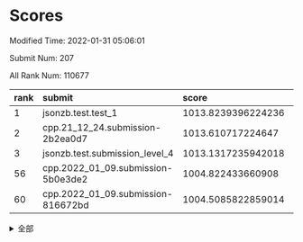 # Scores

Modified Time: 2022-01-31 05:06:01

Submit Num: 207

All Rank Num: 110677

| rank |               submit               |       score        |       sigma        | pk_num |
| :--- | :--------------------------------- | :----------------- | :----------------- | :----- |
| 1    | jsonzb.test.test_1                 | 1013.8239396224236 | 0.816509252049616  | 2136   |
| 2    | cpp.21_12_24.submission-2b2ea0d7   | 1013.610717224647  | 0.8051619230201694 | 2140   |
| 3    | jsonzb.test.submission_level_4     | 1013.1317235942018 | 0.7919281211224581 | 2138   |
| 56   | cpp.2022_01_09.submission-5b0e3de2 | 1004.822433660908  | 0.7101710062053855 | 2135   |
| 60   | cpp.2022_01_09.submission-816672bd | 1004.5085822859014 | 0.7330059983802197 | 2141   |


<details>
<summary>全部</summary>

| rank |                 submit                 |       score        |       sigma        | pk_num |
| :--- | :------------------------------------- | :----------------- | :----------------- | :----- |
| 1    | jsonzb.test.test_1                     | 1013.8239396224236 | 0.816509252049616  | 2136   |
| 2    | cpp.21_12_24.submission-2b2ea0d7       | 1013.610717224647  | 0.8051619230201694 | 2140   |
| 3    | jsonzb.test.submission_level_4         | 1013.1317235942018 | 0.7919281211224581 | 2138   |
| 4    | gobigger.level_3.submission_level_3_5  | 1011.9585914904497 | 0.7847343959499132 | 2134   |
| 5    | gobigger.level_3.submission_level_3_45 | 1011.6995223056916 | 0.7855517614431073 | 2141   |
| 6    | gobigger.level_3.submission_level_3_39 | 1011.4560853115523 | 0.7732312713870894 | 2139   |
| 7    | gobigger.level_3.submission_level_3_22 | 1011.25001405022   | 0.7703214248461188 | 2139   |
| 8    | gobigger.level_3.submission_level_3_10 | 1011.2297381222656 | 0.7835371883868737 | 2139   |
| 9    | gobigger.level_3.submission_level_3_0  | 1011.1406371866108 | 0.778737891939072  | 2138   |
| 10   | gobigger.level_3.submission_level_3_6  | 1010.8280616861052 | 0.7610528750557005 | 2140   |
| 11   | gobigger.level_3.submission_level_3_44 | 1010.66302341927   | 0.7691540986458325 | 2138   |
| 12   | gobigger.level_3.submission_level_3_27 | 1010.65827427841   | 0.7516501518271292 | 2138   |
| 13   | gobigger.level_3.submission_level_3_11 | 1010.6287443591906 | 0.7528692009355809 | 2137   |
| 14   | gobigger.level_3.submission_level_3_38 | 1010.5885524275387 | 0.7655579354607878 | 2142   |
| 15   | gobigger.level_3.submission_level_3_41 | 1010.3704654723139 | 0.7792665185266547 | 2137   |
| 16   | gobigger.level_3.submission_level_3_26 | 1010.3220475345693 | 0.7479719935200383 | 2139   |
| 17   | gobigger.level_3.submission_level_3_8  | 1010.2932684983984 | 0.7728094266848599 | 2139   |
| 18   | gobigger.level_3.submission_level_3_23 | 1010.2870277380437 | 0.7460903383698548 | 2137   |
| 19   | gobigger.level_3.submission_level_3_12 | 1010.2295704685059 | 0.765018641052632  | 2140   |
| 20   | gobigger.level_3.submission_level_3_28 | 1010.1693837561646 | 0.7758681001423847 | 2143   |
| 21   | gobigger.level_3.submission_level_3_17 | 1010.1210006105543 | 0.7501264071180792 | 2139   |
| 22   | gobigger.level_3.submission_level_3_30 | 1010.0859543413867 | 0.7573834717873261 | 2137   |
| 23   | gobigger.level_3.submission_level_3_20 | 1009.9925136030788 | 0.7689558808138991 | 2136   |
| 24   | gobigger.level_3.submission_level_3_40 | 1009.8842563009381 | 0.7482103725969854 | 2138   |
| 25   | gobigger.level_3.submission_level_3_3  | 1009.8508593989383 | 0.7581599834786805 | 2135   |
| 26   | gobigger.level_3.submission_level_3_24 | 1009.7507748220935 | 0.7534217135381848 | 2139   |
| 27   | gobigger.level_3.submission_level_3_32 | 1009.7429197857508 | 0.7736812855449323 | 2134   |
| 28   | gobigger.level_3.submission_level_3_48 | 1009.6812497653709 | 0.7684964832990836 | 2138   |
| 29   | gobigger.level_3.submission_level_3_46 | 1009.6739676819892 | 0.7489683824200593 | 2137   |
| 30   | gobigger.level_3.submission_level_3_19 | 1009.6690654004642 | 0.7469306061914169 | 2132   |
| 31   | gobigger.level_3.submission_level_3_29 | 1009.6309210696079 | 0.7472644672531678 | 2133   |
| 32   | gobigger.level_3.submission_level_3_7  | 1009.6282698214856 | 0.7461176876713868 | 2138   |
| 33   | gobigger.level_3.submission_level_3_15 | 1009.5526197683438 | 0.7451690040099964 | 2142   |
| 34   | gobigger.level_3.submission_level_3_36 | 1009.5183840187378 | 0.7755119372364835 | 2142   |
| 35   | gobigger.level_3.submission_level_3_18 | 1009.386095963484  | 0.7469778576657699 | 2142   |
| 36   | gobigger.level_3.submission_level_3_16 | 1009.3484456302645 | 0.7380155305278912 | 2134   |
| 37   | gobigger.level_3.submission_level_3_43 | 1009.3072934818102 | 0.7502321825633962 | 2136   |
| 38   | gobigger.level_3.submission_level_3_42 | 1009.288101543492  | 0.7502925540463963 | 2138   |
| 39   | gobigger.level_3.submission_level_3_35 | 1009.2374065911093 | 0.7495938982983154 | 2140   |
| 40   | gobigger.level_3.submission_level_3_34 | 1009.2200120350554 | 0.7508342945915906 | 2139   |
| 41   | gobigger.level_3.submission_level_3_13 | 1009.1802588169923 | 0.7508425829997118 | 2137   |
| 42   | gobigger.level_3.submission_level_3_49 | 1009.1679094400728 | 0.764848513445017  | 2133   |
| 43   | gobigger.level_3.submission_level_3_33 | 1009.0838160847219 | 0.7417739516342866 | 2140   |
| 44   | gobigger.level_3.submission_level_3_14 | 1008.9998974856121 | 0.7547802577181145 | 2137   |
| 45   | gobigger.level_3.submission_level_3_9  | 1008.781939810743  | 0.7594763790329827 | 2143   |
| 46   | gobigger.level_3.submission_level_3_25 | 1008.6637599171659 | 0.7610546161884144 | 2142   |
| 47   | gobigger.level_3.submission_level_3_1  | 1008.6393836857478 | 0.7376984450719833 | 2138   |
| 48   | gobigger.level_3.submission_level_3_47 | 1008.5462278669222 | 0.7417876040581606 | 2133   |
| 49   | gobigger.level_3.submission_level_3_2  | 1008.4979616386192 | 0.7395165893063509 | 2132   |
| 50   | gobigger.level_3.submission_level_3_37 | 1008.4553920035894 | 0.7355231376765481 | 2141   |
| 51   | gobigger.level_3.submission_level_3_31 | 1008.4485092904309 | 0.7417645790514781 | 2138   |
| 52   | gobigger.level_3.submission_level_3_4  | 1008.4052668551387 | 0.74569108186015   | 2142   |
| 53   | gobigger.level_3.submission_level_3_21 | 1007.983948877756  | 0.7410490305108748 | 2134   |
| 54   | gobigger.level_1.submission_level_1_34 | 1005.5443286858696 | 0.7417503736627619 | 2138   |
| 55   | gobigger.level_1.submission_level_1_47 | 1004.8717458287455 | 0.7218439505224371 | 2142   |
| 56   | cpp.2022_01_09.submission-5b0e3de2     | 1004.822433660908  | 0.7101710062053855 | 2135   |
| 57   | gobigger.level_1.submission_level_1_27 | 1004.7540920717398 | 0.7273148952003256 | 2135   |
| 58   | gobigger.level_1.submission_level_1_16 | 1004.674426690896  | 0.7296608801792754 | 2143   |
| 59   | gobigger.level_1.submission_level_1_42 | 1004.5421409877284 | 0.722713599396089  | 2141   |
| 60   | cpp.2022_01_09.submission-816672bd     | 1004.5085822859014 | 0.7330059983802197 | 2141   |
| 61   | gobigger.level_1.submission_level_1_6  | 1004.3413359379308 | 0.7103986406516962 | 2136   |
| 62   | gobigger.level_1.submission_level_1_17 | 1003.998308388768  | 0.7383254629002325 | 2140   |
| 63   | gobigger.level_1.submission_level_1_49 | 1003.9227651675558 | 0.7203353789911932 | 2141   |
| 64   | gobigger.level_1.submission_level_1_40 | 1003.8976284930602 | 0.7076228237722315 | 2142   |
| 65   | gobigger.level_1.submission_level_1_0  | 1003.8701790779663 | 0.7124765508376585 | 2142   |
| 66   | gobigger.level_1.submission_level_1_39 | 1003.8508023483606 | 0.7118063557696709 | 2135   |
| 67   | gobigger.level_1.submission_level_1_46 | 1003.8355110005549 | 0.7316487837131935 | 2138   |
| 68   | gobigger.level_1.submission_level_1_19 | 1003.7979955123132 | 0.7139059403528899 | 2141   |
| 69   | gobigger.level_1.submission_level_1_41 | 1003.6360113760902 | 0.7250572157898109 | 2141   |
| 70   | gobigger.level_1.submission_level_1_18 | 1003.5831274522766 | 0.7169752905261434 | 2141   |
| 71   | gobigger.level_1.submission_level_1_8  | 1003.5552800140265 | 0.7051531756602922 | 2144   |
| 72   | gobigger.level_1.submission_level_1_38 | 1003.5421104502199 | 0.7091738537986872 | 2141   |
| 73   | gobigger.level_1.submission_level_1_25 | 1003.501896730468  | 0.7187394759068765 | 2137   |
| 74   | gobigger.level_1.submission_level_1_43 | 1003.4506110197416 | 0.7041190943266049 | 2139   |
| 75   | gobigger.level_1.submission_level_1_45 | 1003.4366556330983 | 0.7130427236023076 | 2140   |
| 76   | gobigger.level_1.submission_level_1_14 | 1003.3823114869432 | 0.7195406720403112 | 2137   |
| 77   | gobigger.level_1.submission_level_1_4  | 1003.3641483521203 | 0.7211874747768899 | 2141   |
| 78   | gobigger.level_1.submission_level_1_5  | 1003.3592565624882 | 0.7147611852668464 | 2146   |
| 79   | gobigger.level_1.submission_level_1_30 | 1003.2667321937219 | 0.7194284118614251 | 2137   |
| 80   | gobigger.level_1.submission_level_1_44 | 1003.2488659198542 | 0.7089943870085873 | 2135   |
| 81   | gobigger.level_1.submission_level_1_9  | 1003.222671214668  | 0.7103965272782473 | 2137   |
| 82   | gobigger.level_1.submission_level_1_48 | 1003.2015396953313 | 0.70634377084006   | 2143   |
| 83   | gobigger.level_1.submission_level_1_24 | 1003.1958052797153 | 0.7135724595801728 | 2137   |
| 84   | gobigger.level_1.submission_level_1_26 | 1003.1590935044208 | 0.7204172045242027 | 2140   |
| 85   | gobigger.level_1.submission_level_1_2  | 1003.1377952643976 | 0.7196841266705294 | 2138   |
| 86   | gobigger.level_1.submission_level_1_28 | 1003.1036253074867 | 0.7135881988564804 | 2141   |
| 87   | gobigger.level_1.submission_level_1_11 | 1002.9912274281951 | 0.7204984653414777 | 2139   |
| 88   | gobigger.level_1.submission_level_1_31 | 1002.9855656599522 | 0.7180961143403025 | 2136   |
| 89   | gobigger.level_1.submission_level_1_13 | 1002.8853824062502 | 0.7062928994724657 | 2142   |
| 90   | gobigger.level_1.submission_level_1_32 | 1002.8368870191154 | 0.7137823030633951 | 2137   |
| 91   | gobigger.level_1.submission_level_1_7  | 1002.827525721817  | 0.7230520408271078 | 2141   |
| 92   | gobigger.level_1.submission_level_1_21 | 1002.7526710020906 | 0.7093306084677463 | 2137   |
| 93   | gobigger.level_1.submission_level_1_23 | 1002.7387128732624 | 0.7151819678087813 | 2143   |
| 94   | gobigger.level_1.submission_level_1_12 | 1002.7311957407401 | 0.7070453256515459 | 2140   |
| 95   | gobigger.level_1.submission_level_1_22 | 1002.7222876674555 | 0.7185745203873783 | 2138   |
| 96   | gobigger.level_1.submission_level_1_37 | 1002.6059104083708 | 0.7103816984012654 | 2141   |
| 97   | gobigger.level_1.submission_level_1_1  | 1002.5996999599515 | 0.7159386337209661 | 2135   |
| 98   | gobigger.level_1.submission_level_1_15 | 1002.5923794682483 | 0.7217661372943466 | 2139   |
| 99   | gobigger.level_1.submission_level_1_35 | 1002.5475891386785 | 0.7061258578127715 | 2138   |
| 100  | gobigger.level_1.submission_level_1_3  | 1002.458045857329  | 0.7085073488136903 | 2135   |
| 101  | gobigger.level_1.submission_level_1_20 | 1002.3255890989386 | 0.7046573718323457 | 2137   |
| 102  | gobigger.level_1.submission_level_1_36 | 1002.3034448146999 | 0.7110791261399526 | 2142   |
| 103  | gobigger.level_1.submission_level_1_33 | 1002.2361033580845 | 0.708204365702691  | 2135   |
| 104  | gobigger.level_1.submission_level_1_10 | 1002.2013314794652 | 0.7074327354918428 | 2139   |
| 105  | gobigger.level_1.submission_level_1_29 | 1001.5783401332303 | 0.7176167278094624 | 2141   |
| 106  | gobigger.random.submission_random_12   | 997.490207096041   | 0.708619057393601  | 2137   |
| 107  | gobigger.random.submission_random_8    | 997.4060768052497  | 0.7123585183260659 | 2141   |
| 108  | gobigger.random.submission_random_19   | 997.1218758309413  | 0.7175780477210638 | 2137   |
| 109  | gobigger.random.submission_random_37   | 997.1103714061247  | 0.7052249744589362 | 2140   |
| 110  | gobigger.random.submission_random_20   | 997.0005917637053  | 0.7049772097741339 | 2138   |
| 111  | gobigger.random.submission_random_4    | 996.8226176488901  | 0.7070763711793147 | 2140   |
| 112  | gobigger.random.submission_random_28   | 996.6998276092532  | 0.7078757509555441 | 2135   |
| 113  | gobigger.random.submission_random_3    | 996.4772326276872  | 0.7121636400840919 | 2145   |
| 114  | gobigger.random.submission_random_11   | 996.46921776259    | 0.7038822069234156 | 2135   |
| 115  | gobigger.random.submission_random_45   | 996.4635732581906  | 0.7130550242373118 | 2135   |
| 116  | gobigger.random.submission_random_38   | 996.4523507991554  | 0.7028907444288677 | 2137   |
| 117  | gobigger.random.submission_random_24   | 996.4011671144668  | 0.7162495567526724 | 2139   |
| 118  | gobigger.random.submission_random_40   | 996.3012017494716  | 0.7159422511626724 | 2130   |
| 119  | gobigger.random.submission_random_17   | 996.2248027990132  | 0.7173020956099608 | 2132   |
| 120  | gobigger.random.submission_random_48   | 996.2234093313244  | 0.7077860536063694 | 2137   |
| 121  | gobigger.random.submission_random_2    | 996.1808121671445  | 0.6999773140749587 | 2141   |
| 122  | gobigger.random.submission_random_36   | 996.1701462007659  | 0.7111030498018484 | 2136   |
| 123  | gobigger.random.submission_random_44   | 996.1498374932016  | 0.7376808221436051 | 2140   |
| 124  | gobigger.random.submission_random_27   | 996.1038817880126  | 0.7129124885629956 | 2140   |
| 125  | gobigger.random.submission_random_43   | 996.093694291486   | 0.7140498637709992 | 2142   |
| 126  | gobigger.random.submission_random_7    | 996.0814602451464  | 0.7117636255588238 | 2139   |
| 127  | gobigger.random.submission_random_41   | 996.0642165841817  | 0.7138400017659028 | 2141   |
| 128  | gobigger.random.submission_random_16   | 996.0293044982939  | 0.7159741172747348 | 2138   |
| 129  | gobigger.random.submission_random_34   | 996.021278241356   | 0.7076604819515013 | 2142   |
| 130  | gobigger.random.submission_random_26   | 995.9865856474047  | 0.699901425545139  | 2139   |
| 131  | gobigger.random.submission_random_42   | 995.9846545397194  | 0.7190081704258845 | 2138   |
| 132  | gobigger.random.submission_random_25   | 995.8559902111689  | 0.7083080839718481 | 2137   |
| 133  | gobigger.random.submission_random_47   | 995.7966716431054  | 0.7049751966232956 | 2138   |
| 134  | gobigger.random.submission_random_31   | 995.6813264010237  | 0.7096396170786171 | 2140   |
| 135  | gobigger.random.submission_random_35   | 995.6621267365229  | 0.7133625943362529 | 2139   |
| 136  | gobigger.random.submission_random_33   | 995.4689046422905  | 0.7069949439586614 | 2141   |
| 137  | gobigger.random.submission_random_14   | 995.4559140941923  | 0.711136776075864  | 2140   |
| 138  | gobigger.random.submission_random_15   | 995.4219341168613  | 0.7170608236158911 | 2142   |
| 139  | gobigger.random.submission_random_5    | 995.4078751970923  | 0.7057351664313778 | 2138   |
| 140  | gobigger.random.submission_random_49   | 995.3889367654698  | 0.7154357082131563 | 2138   |
| 141  | gobigger.random.submission_random_9    | 995.3872926482753  | 0.7024682729066627 | 2140   |
| 142  | gobigger.random.submission_random_46   | 995.3160114912944  | 0.7117766988585613 | 2139   |
| 143  | gobigger.random.submission_random_23   | 995.3159824765169  | 0.69728289658188   | 2137   |
| 144  | gobigger.random.submission_random_29   | 995.2130487561774  | 0.7097766079477064 | 2141   |
| 145  | gobigger.random.submission_random_6    | 995.2085493965459  | 0.7088635644331257 | 2135   |
| 146  | gobigger.random.submission_random_32   | 995.1354714522865  | 0.707788736692767  | 2143   |
| 147  | gobigger.random.submission_random_0    | 995.1088910700702  | 0.7178421275162311 | 2140   |
| 148  | gobigger.random.submission_random_10   | 994.986109333804   | 0.7135092796681551 | 2142   |
| 149  | gobigger.random.submission_random_22   | 994.9859957153892  | 0.709163661316864  | 2141   |
| 150  | gobigger.random.submission_random_30   | 994.8880748215732  | 0.731961027772441  | 2144   |
| 151  | gobigger.random.submission_random_21   | 994.8575773656596  | 0.7020683429295295 | 2142   |
| 152  | gobigger.random.submission_random_18   | 994.8309638320346  | 0.714632735004423  | 2141   |
| 153  | gobigger.random.submission_random_1    | 994.5275586038497  | 0.7156292645413607 | 2132   |
| 154  | gobigger.level_2.submission_level_2_45 | 994.501434289408   | 0.7364527536413267 | 2142   |
| 155  | gobigger.random.submission_random_13   | 994.2602664064594  | 0.7220885167965809 | 2140   |
| 156  | gobigger.random.submission_random_39   | 994.224970747412   | 0.7126534064193613 | 2138   |
| 157  | gobigger.level_2.submission_level_2_16 | 994.0447393444719  | 0.7195322607040118 | 2136   |
| 158  | gobigger.level_2.submission_level_2_44 | 993.6940917384728  | 0.7217540347067216 | 2139   |
| 159  | gobigger.level_2.submission_level_2_38 | 993.1295027806249  | 0.7295955021099999 | 2135   |
| 160  | gobigger.level_2.submission_level_2_2  | 993.1233053308687  | 0.7423886138588617 | 2138   |
| 161  | gobigger.level_2.submission_level_2_10 | 993.0905452173795  | 0.721161894438885  | 2139   |
| 162  | gobigger.level_2.submission_level_2_49 | 993.050472265931   | 0.7342447340755875 | 2135   |
| 163  | gobigger.level_2.submission_level_2_3  | 992.9931403309398  | 0.7331254841971906 | 2135   |
| 164  | gobigger.level_2.submission_level_2_22 | 992.821680566375   | 0.7334284092458854 | 2139   |
| 165  | gobigger.level_2.submission_level_2_24 | 992.7894660979308  | 0.724356674566315  | 2139   |
| 166  | gobigger.level_2.submission_level_2_15 | 992.7521148869193  | 0.7396427993508551 | 2136   |
| 167  | gobigger.level_2.submission_level_2_26 | 992.7404985050488  | 0.7340518900866765 | 2140   |
| 168  | gobigger.level_2.submission_level_2_28 | 992.6362075859961  | 0.7457794928670199 | 2141   |
| 169  | gobigger.level_2.submission_level_2_37 | 992.6232927563997  | 0.7437027455060251 | 2139   |
| 170  | gobigger.level_2.submission_level_2_9  | 992.5383641790959  | 0.731224725333489  | 2137   |
| 171  | gobigger.level_2.submission_level_2_35 | 992.5326404198147  | 0.7264436456385015 | 2141   |
| 172  | gobigger.level_2.submission_level_2_21 | 992.4666373879601  | 0.7392999769279351 | 2136   |
| 173  | gobigger.level_2.submission_level_2_48 | 992.39040019626    | 0.7513626542601521 | 2138   |
| 174  | gobigger.level_2.submission_level_2_11 | 992.3618541558361  | 0.7409649996136469 | 2138   |
| 175  | gobigger.level_2.submission_level_2_25 | 992.3100482583294  | 0.7363295804361406 | 2141   |
| 176  | gobigger.level_2.submission_level_2_39 | 992.2904026935167  | 0.7684571693725838 | 2142   |
| 177  | gobigger.level_2.submission_level_2_42 | 992.2367545245577  | 0.7419798586094017 | 2137   |
| 178  | gobigger.level_2.submission_level_2_5  | 992.0999024897995  | 0.7399061747958127 | 2141   |
| 179  | gobigger.level_2.submission_level_2_40 | 992.079170403862   | 0.7559089997222613 | 2137   |
| 180  | gobigger.level_2.submission_level_2_17 | 991.9945867755788  | 0.7420643429745059 | 2141   |
| 181  | gobigger.level_2.submission_level_2_13 | 991.968802677186   | 0.7604647304161984 | 2137   |
| 182  | gobigger.level_2.submission_level_2_36 | 991.9326929462809  | 0.753975970974667  | 2143   |
| 183  | gobigger.level_2.submission_level_2_30 | 991.9060340325749  | 0.7401345854986635 | 2138   |
| 184  | gobigger.level_2.submission_level_2_4  | 991.8473927813393  | 0.7392345178118434 | 2133   |
| 185  | gobigger.level_2.submission_level_2_29 | 991.787787209739   | 0.7580350476186141 | 2143   |
| 186  | gobigger.level_2.submission_level_2_27 | 991.7733981623362  | 0.780208690435683  | 2140   |
| 187  | gobigger.level_2.submission_level_2_6  | 991.7627469568525  | 0.7332529045269095 | 2140   |
| 188  | gobigger.level_2.submission_level_2_33 | 991.7147235997251  | 0.7460174176523163 | 2136   |
| 189  | gobigger.level_2.submission_level_2_34 | 991.6978573856502  | 0.7396498712946493 | 2136   |
| 190  | gobigger.level_2.submission_level_2_0  | 991.6868131442363  | 0.7307556712144913 | 2141   |
| 191  | gobigger.level_2.submission_level_2_31 | 991.66565377749    | 0.7354578583044894 | 2139   |
| 192  | gobigger.level_2.submission_level_2_12 | 991.6521959599711  | 0.7213503998391351 | 2139   |
| 193  | gobigger.level_2.submission_level_2_19 | 991.6503354294067  | 0.7437821064394515 | 2140   |
| 194  | gobigger.level_2.submission_level_2_46 | 991.5842410495881  | 0.7535052854476356 | 2136   |
| 195  | gobigger.level_2.submission_level_2_1  | 991.5652573609382  | 0.7539718248264067 | 2142   |
| 196  | gobigger.level_2.submission_level_2_18 | 991.5225890899849  | 0.7636341032938321 | 2134   |
| 197  | gobigger.level_2.submission_level_2_20 | 991.3389339266015  | 0.7473449959663907 | 2142   |
| 198  | gobigger.level_2.submission_level_2_32 | 991.2329999395305  | 0.7468920143232045 | 2140   |
| 199  | gobigger.level_2.submission_level_2_7  | 991.0857150863003  | 0.7396382447735594 | 2143   |
| 200  | gobigger.level_2.submission_level_2_23 | 991.0150835449219  | 0.7552214464804391 | 2138   |
| 201  | gobigger.level_2.submission_level_2_41 | 990.9423189284473  | 0.7604221981677489 | 2142   |
| 202  | gobigger.level_2.submission_level_2_47 | 990.8191893946364  | 0.759309334022976  | 2140   |
| 203  | gobigger.level_2.submission_level_2_43 | 990.7447527397202  | 0.7570847765544398 | 2139   |
| 204  | gobigger.level_2.submission_level_2_14 | 990.5421772278045  | 0.7657300613426989 | 2137   |
| 205  | gobigger.level_2.submission_level_2_8  | 990.1173825002626  | 0.7808549080863518 | 2139   |
| 206  | gobigger.none.submission_none_1        | 979.1358161315472  | 1.2208473852583357 | 2134   |
| 207  | gobigger.none.submission_none_0        | 977.7611232491626  | 1.263883582641165  | 2143   |

</details>